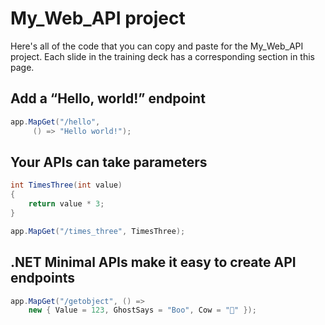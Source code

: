 # My_Web_API project

Here's all of the code that you can copy and paste for the My_Web_API project. Each slide in the training deck has a corresponding section in this page.

## Add a “Hello, world!” endpoint

```c#
app.MapGet("/hello",
     () => "Hello world!");
```

## Your APIs can take parameters

```c#
int TimesThree(int value)
{
    return value * 3;
}

app.MapGet("/times_three", TimesThree);
```

## .NET Minimal APIs make it easy to create API endpoints

```c#
app.MapGet("/getobject", () =>
    new { Value = 123, GhostSays = "Boo", Cow = "🐄" });
```

